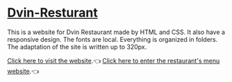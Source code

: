 # [Dvin-Resturant](https://na-barseghyan.github.io/Dvin-Resturant/)
This is a website for Dvin Restaurant made by HTML and CSS. It also have a responsive design. The fonts are local. Everything is organized in folders․ The adaptation of the site is written up to 320px.

[Click here to visit the website](https://na-barseghyan.github.io/Dvin-Resturant/).:point_left:
[Click here to enter the restaurant's menu website](https://na-barseghyan.github.io/Dvin-Resturant/menu.html).:point_left:

